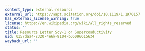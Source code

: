 ```yaml
---
content_type: external-resource
external_url: https://aapt.scitation.org/doi/10.1119/1.1970157
has_external_license_warning: true
license: https://en.wikipedia.org/wiki/All_rights_reserved
status: ''
title: Resource Letter Scy-1 on Superconductivity
uid: 0157daa4-2320-4e6b-9104-b36096615624
wayback_url: ''
---
```

